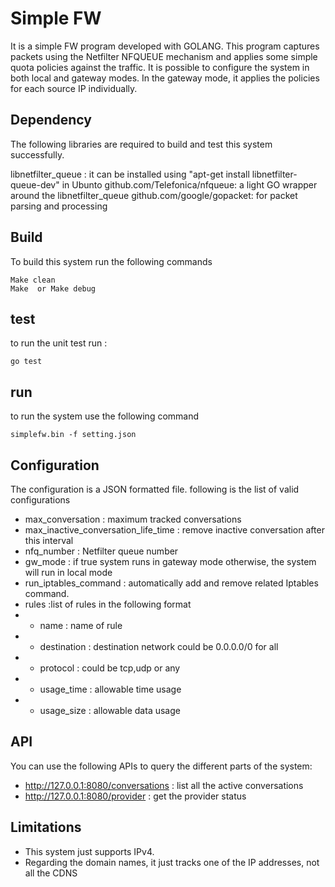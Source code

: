 # Simple FW 

It is a simple FW program developed with GOLANG. This program captures packets using the Netfilter NFQUEUE mechanism and applies some simple quota policies against the traffic. 
It is possible to configure the system in both local and gateway modes. In the gateway mode, it applies the policies for each source IP individually. 

## Dependency 

The following libraries are required to build and test this system successfully. 

libnetfilter_queue : it can be installed using "apt-get install libnetfilter-queue-dev" in Ubunto 
github.com/Telefonica/nfqueue:  a light GO wrapper around the libnetfilter_queue 
github.com/google/gopacket:  for packet parsing and processing

## Build 

To build this system run the following commands

    Make clean
    Make  or Make debug

## test 

to run the unit test run :

    go test 

## run 

to run the system use the following command 
    
    simplefw.bin -f setting.json

## Configuration 

The configuration is a JSON formatted file. following is the list of  valid configurations
    
- max_conversation : maximum tracked conversations
- max_inactive_conversation_life_time :  remove inactive conversation after this interval 
- nfq_number :  Netfilter queue number
- gw_mode :  if true system runs in gateway mode otherwise, the system will run in local mode
- run_iptables_command : automatically add and remove related Iptables command.
- rules :list of rules in the following format 
- - name : name of rule 
- - destination : destination network  could be 0.0.0.0/0 for all
- - protocol : could be tcp,udp or any
- - usage_time :  allowable time usage 
- - usage_size :   allowable data usage

## API 

You can use the following APIs to query the different parts of the system:
- http://127.0.0.1:8080/conversations : list all the active conversations
- http://127.0.0.1:8080/provider : get the provider status

## Limitations

- This system just supports IPv4.
- Regarding the domain names, it just tracks one of the IP addresses, not all the CDNS

